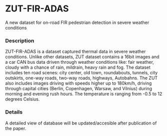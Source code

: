 # ZUT-FIR-ADAS

A new dataset for on-road FIR pedestrian detection in severe weather conditions

### Description

ZUT-FIR-ADAS is a dataset captured thermal data in severe weather conditions. Unlike other datasets, ZUT dataset contains 
a 16bit images and a car CAN bus data driven through  weather conditions like: fair weather, cloudy with a chance of rain, mildrain, heavy rain and fog. The dataset includes ten road scenes: city center, old town, roundabouts, tunnels, city  outskirts, one-way  roads,  two-way  roads,  highways,  Autobahns.  The ZUT also includes images driving with speeds higher up to 180km/h, driving through capital cities (Berlin, Copenhagen, Warsaw, and Vilnius) during morning and evening rush hours. The temperature is ranging from -0.5 to 12 degrees Celsius.

### Details

A detailed view of database will be updated/accesible after publication of the paper.
